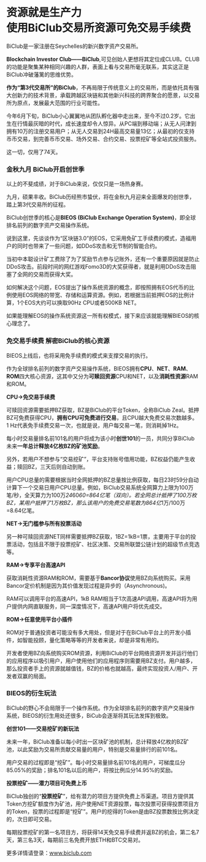 
# 资源就是生产力<br>使用BiClub交易所资源可免交易手续费


BiClub是一家注册在Seychelles的新兴数字资产交易所。

**Blockchain Investor Club——BiClub**,可见创始人更想将其定位成CLUB。CLUB的功能是聚集某种相同兴趣的人群，表面上看与交易所毫无联系，其实这正是BiClub冲破藩篱的思维优势。

**作为“第3代交易所”的BiClub**，不再局限于传统意义上的交易所，而是依托具有强大创新力的技术背景，承载跨越区块链和其他新兴科技的跨界聚合的愿景，以交易所为原点，发展最大范围的行业可能性。

今年6月下旬，BiClub小心翼翼地从团队孵化器中走出来，至今不过0.2岁。它出生在行情最灰暗的时代，成长速度却令人惊异。从PC端到移动端；从无人问津到拥有10万的注册交易用户；从无人交易到24H最高交易量13亿；从最初的仅支持币币交易，到完善币币交易、场外交易、合约交易、投票挖矿等全站式投资服务。

这一切，仅用了74天。

### 金秋九月 BiClub开启创世季

以上的不斐成绩，对于BiClub来说，仅仅只是一场热身赛。

九月，硕果丰收。BiClub历经熊市蛰伏，将在金秋九月迎来全面爆发的创世季，踏上第3代交易所的征程。

BiClub创世季的核心是**BIEOS (BiClub Exchange Operation System)**，即全球排名前列的数字资产交易操作系统。

说到这里，先谈谈作为“区块链3.0”的EOS，它采用免矿工手续费的模式，造福用户的同时也带来了一些问题，如DDoS攻击和无节制的智能合约。

当初中本聪设计矿工费除了为了奖励节点参与记账外，还有一个重要原因就是防止DDoS攻击。前段时间的网红游戏Fomo3D的大奖获得者，就是利用DDoS攻击阻塞了全网的交易而获得大奖。

如何解决这个问题，EOS提出了操作系统资源的概念，即按照拥有EOS代币的比例使用EOS网络的带宽、存储和运算资源。例如，若根据当前抵押EOS的比例计算，1个EOS大约可以换取90Hz CPU或者500KB NET。

如果能理解EOS的操作系统资源这一所有权模式，接下来应该就能理解BIEOS的核心理念了。

### 免交易手续费 解密BiClub的核心资源

BIEOS上线后，也将采用免手续费的模式来支撑交易的执行。

作为全球排名前列的数字资产交易操作系统，BIEOS拥有**CPU**、**NET**、**RAM**、**ROM**四大核心资源，这其中又分为**可赎回资源**CPU和NET，以及**消耗性资源**RAM和ROM。

**CPU→免交易手续费**

可赎回资源需要抵押BZ获取，BZ是BiClub的平台Token，全称BiClub Zeal。抵押BZ可免费获得CPU，**拥有CPU可免费进行交易**，且CPU越大免费交易次数越多。1 Hz代表免手续费交易一次，也就是说，用户每交易一笔，则消耗掉1Hz。

每小时交易量排名前101名的用户将成为该小时**创世101**的一员，共同分享BiClub未来**一年总计释放4亿枚BZ的矿池奖励**。

另外，若用户不想参与“交易挖矿”，平台支持账号借用功能，BZ权益仍能产生收益；赎回BZ，三天后则自动到账。

用户CPU总量的需要根据当时全网抵押的BZ总量按比例获取，每日23时59分自动计算下一个交易日用户CPU总量。例如，BiClub交易系统全网算力上限为100万笔/秒，全天算力为100万*24*60*60=864亿笔（双向）。若全网总计抵押了100万枚BZ，某用户抵押了1万枚BZ，那么该用户的免费交易笔数为864亿*1万/100万=8.64亿笔。

**NET→无门槛参与所有投票活动**

另一种可赎回资源NET同样需要抵押BZ获取，1BZ=1kB=1票，主要用于平台的投票活动，包括且不限于投票挖矿、社区决策、交易所联盟公链计划的超级节点竞选等。

**RAM→专享平台高速API**

获取消耗性资源RAM和ROM，需要基于**Bancor协议**使用BZ向系统购买。采用Bancor定价机制是因为其价值发现过程是异步的（Asynchronous)。

RAM可以调用平台的高速API，1kB RAM相当于1次高速API调用，高速API将为用户提供内网直联服务，同一深度情况下，高速API用户将优先成交。

**ROM→任意使用平台小插件**

ROM对于普通投资者可能没有多大用处，但是对于在BiClub平台上的开发小插件，如智能投顾，量化策略等等的开发者来说，却是非常有用的。

开发者使用BZ向系统购买ROM资源，利用BiClub的平台网络资源开发并运行他们的应用程序以吸引用户，用户使用他们的应用程序则需要用BZ支付。用户越多，那么投资者手上的资源就越值钱，BZ的价格也就越高，最终实现投资人/用户、开发者双赢的局面。


### BIEOS的衍生玩法

BiClub的野心不会局限于一个操作系统。作为全球排名前列的数字资产交易操作系统，BIEOS的衍生用处还很多，BiCub会逐渐将其玩法发挥到极致。

**创世101——交易挖矿的新玩法**

未来一年，BiClub准备以每小时出一区块矿池的机制，总计释放4亿枚的BZ矿池，以此奖励为交易所贡献交易量的用户，特别是交易量排行的前101名。

用户交易的过程即是“挖矿”。每小时交易量排名前101名的用户，可梯度瓜分85.05%的奖励；排名101名以后的用户，将按比例瓜分14.95%的奖励。

**投票挖矿——潜力项目可免费上币**

BiClub独创的“**投票挖矿**”，给有潜力的项目方提供免费上币渠道。项目方提供其Token方挖矿额度作为矿池，用户使用NET资源投票，每次投票可获得投票项目方的Token，投票的过程即是“挖矿”。用户的挖得的Token是由BZ投票数按比例决定的，次日即可交易。

每期投票挖矿的第一名项目方，将获得14天免交易手续费并返BZ的机会，第二名7天，第三名3天，每期前三名免费开放ETH和BTC交易对。

更多详情请登录：www.biclub.com

